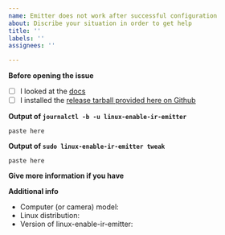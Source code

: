 ```yaml
---
name: Emitter does not work after successful configuration
about: Discribe your situation in order to get help
title: ''
labels: ''
assignees: ''

---
```


**Before opening the issue**
- [ ] I looked at the [docs](https://github.com/EmixamPP/linux-enable-ir-emitter/blob/master/docs/README.md)
- [ ] I installed the [release tarball provided here on Github](https://github.com/EmixamPP/linux-enable-ir-emitter?tab=readme-ov-file#installation)
<!---Most of the issues comes from OpenCV distro packaging -->

**Output of `journalctl -b -u linux-enable-ir-emitter`**
```
paste here
```

**Output of `sudo linux-enable-ir-emitter tweak`**
```
paste here
```

**Give more information if you have**
<!-- describe here if you have -->

**Additional info**
 - Computer (or camera) model:
 - Linux distribution:
 - Version of linux-enable-ir-emitter: <!--- linux-enable-ir-emitter -V -->